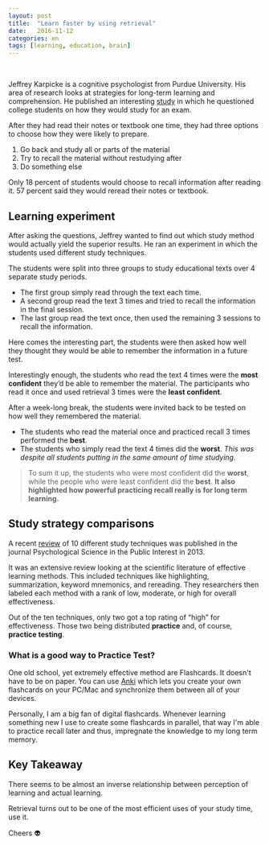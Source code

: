 ```yaml
---
layout: post
title:  "Learn faster by using retrieval"
date:   2016-11-12
categories: en
tags: [learning, education, brain]
---
```

<div class="fb-like" data-href="http://karlheinzniebuhr.github.io/en/2016/11/12/learning-faster-by-using-retrieval/" data-layout="button_count" data-action="recommend" data-size="small" data-show-faces="true" data-share="true"></div><br>

Jeffrey Karpicke is a cognitive psychologist from Purdue University. His area of research looks at strategies for long-term learning and comprehension. He published an interesting [study](http://cdp.sagepub.com/content/21/3/157.abstract) in which he questioned college students on how they would study for an exam.
<!--more-->
After they had read their notes or textbook one time, they had three options to choose how they were likely to prepare.

1. Go back and study all or parts of the material
2. Try to recall the material without restudying after
3. Do something else  

Only 18 percent of students would choose to recall information after reading it. 57 percent said they would reread their notes or textbook.

## Learning experiment

After asking the questions, Jeffrey wanted to find out which study method would actually yield the superior results. He ran an experiment in which the students used different study techniques.

The students were split into three groups to study educational texts over 4 separate study periods.
- The first group simply read through the text each time.
- A second group read the text 3 times and tried to recall the information in the final session.
- The last group read the text once, then used the remaining 3 sessions to recall the information.

Here comes the interesting part, the students were then asked how well they thought they would be able to remember the information in a future test.

Interestingly enough, the students who read the text 4 times were the **most confident** they’d be able to remember the material. The participants who read it once and used retrieval 3 times were the **least confident**.

After a week-long break, the students were invited back to be tested on how well they remembered the material.

- The students who read the material once and practiced recall 3 times performed the **best**.
- The students who simply read the text 4 times did the **worst**. *This was despite all students putting in the same amount of time studying.*

>To sum it up, the students who were most confident did the **worst**, while the people who were least confident did the **best**. **It also highlighted how powerful practicing recall really is for long term learning.**

## Study strategy comparisons

A recent [review](http://psi.sagepub.com/content/14/1/4.full?ijkey=Z10jaVH/60XQM&keytype=ref&siteid=sppsi) of 10 different study techniques was published in the journal Psychological Science in the Public Interest in 2013.

It was an extensive review looking at the scientific literature of effective learning methods. This included techniques like highlighting, summarization, keyword mnemonics, and rereading. They researchers then labeled each method with a rank of low, moderate, or high for overall effectiveness.

Out of the ten techniques, only two got a top rating of “high” for effectiveness. Those two being distributed **practice** and, of course, **practice testing**.

### What is a good way to Practice Test?  

One old school, yet extremely effective method are Flashcards. It doesn't have to be on paper. You can use [Anki](https://ankiweb.net/decks/) which lets you create your own flashcards on your PC/Mac and synchronize them between all of your devices.

Personally, I am a big fan of digital flashcards. Whenever learning something new I use to create some flashcards in parallel, that way I'm able to practice recall later and thus, impregnate the knowledge to my long term memory.

## Key Takeaway

There seems to be almost an inverse relationship between perception of learning and actual learning.

Retrieval turns out to be one of the most efficient uses of your study time, use it.

Cheers 👽
